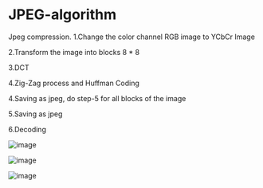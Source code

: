 # JPEG-algorithm


Jpeg compression.
1.Change the color channel RGB image to YCbCr Image

2.Transform the image into blocks 8 * 8

3.DCT

4.Zig-Zag process and Huffman Coding

4.Saving as jpeg, do step-5 for all blocks of the image

5.Saving as jpeg

6.Decoding

![image](https://user-images.githubusercontent.com/80626713/141119788-58670745-0d12-4698-929a-0202bbe9186a.png)

![image](https://user-images.githubusercontent.com/80626713/141119694-9ed6fdd8-bccd-4ef9-910e-7b35c98a2d49.png)

![image](https://user-images.githubusercontent.com/80626713/141119704-3a94498b-cfbb-469f-8143-f28bdc9e1301.png)
